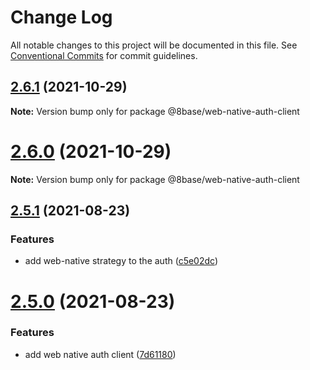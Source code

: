# Change Log

All notable changes to this project will be documented in this file.
See [Conventional Commits](https://conventionalcommits.org) for commit guidelines.

## [2.6.1](https://github.com/8base/sdk/compare/v2.6.0...v2.6.1) (2021-10-29)

**Note:** Version bump only for package @8base/web-native-auth-client





# [2.6.0](https://github.com/8base/sdk/compare/v2.5.2...v2.6.0) (2021-10-29)

**Note:** Version bump only for package @8base/web-native-auth-client





## [2.5.1](https://github.com/8base/sdk/compare/v2.5.0...v2.5.1) (2021-08-23)


### Features

* add web-native strategy to the auth ([c5e02dc](https://github.com/8base/sdk/commit/c5e02dcd2b77d8fb0b14c1c412c218bfdc69d67f))





# [2.5.0](https://github.com/8base/sdk/compare/v2.4.0...v2.5.0) (2021-08-23)


### Features

* add web native auth client ([7d61180](https://github.com/8base/sdk/commit/7d61180086bb8cb6adde65e0930f220a715b8a4f))
